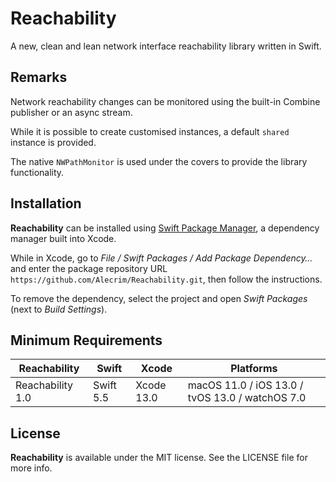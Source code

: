 # Reachability

A new, clean and lean network interface reachability library written in Swift.

## Remarks

Network reachability changes can be monitored using the built-in Combine publisher or an async stream.

While it is possible to create customised instances, a default `shared` instance is provided.

The native `NWPathMonitor` is used under the covers to provide the library functionality.

## Installation

**Reachability** can be installed using [Swift Package Manager](https://swift.org/package-manager/), a dependency manager built into Xcode.

While in Xcode, go to *File / Swift Packages / Add Package Dependency…* and enter the package repository URL `https://github.com/Alecrim/Reachability.git`, then follow the instructions.

To remove the dependency, select the project and open *Swift Packages* (next to *Build Settings*).

## Minimum Requirements

| Reachability     | Swift     | Xcode      | Platforms                                       |
| ---------------- | --------- | ---------- | ----------------------------------------------- |
| Reachability 1.0 | Swift 5.5 | Xcode 13.0 | macOS 11.0 / iOS 13.0 / tvOS 13.0 / watchOS 7.0 |

## License

**Reachability** is available under the MIT license. See the LICENSE file for more info.